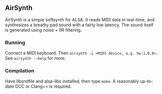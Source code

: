 ## AirSynth

AirSynth is a simple softsynth for ALSA. It reads MIDI data in real-time, and synthesizes a breathy pad sound with a fairly low latency.
The sound itself is generated using noise + IIR filtering.

### Running
Connect a MIDI keyboard. Then `airsynth -i <MIDI device, e.g. hw:1,0,0>`. See `airsynth --help` for more.

### Compilation
Have libsndfile and alsa-libs installed, then type `make`. A reasonably up-to-date GCC or Clang++ is required.

